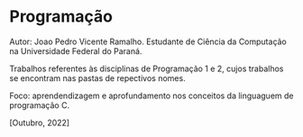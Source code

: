 # Programação

Autor: Joao Pedro Vicente Ramalho.
Estudante de Ciência da Computação na Universidade Federal do Paraná.

Trabalhos referentes às disciplinas de Programação 1 e 2, cujos trabalhos
se encontram nas pastas de repectivos nomes.

Foco: aprendendizagem e aprofundamento nos conceitos da linguaguem de programação C.

[Outubro, 2022]
